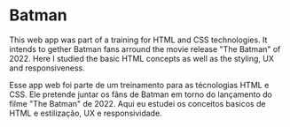 # Batman
This web app was part of a training for HTML and CSS technologies. It intends to gether Batman fans arround the movie release "The Batman" of 2022.
Here I studied the basic HTML concepts as well as the styling, UX and responsiveness.

Esse app web foi parte de um treinamento para as técnologias HTML e CSS. Ele pretende juntar os fãns de Batman em torno do lançamento do filme "The Batman" de 2022.
Aqui eu estudei os conceitos basicos de HTML e estilização, UX e responsividade.
